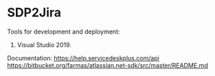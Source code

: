 # SDP2Jira

Tools for development and deployment:
1. Visual Studio 2019.

Documentation:
https://help.servicedeskplus.com/api
https://bitbucket.org/farmas/atlassian.net-sdk/src/master/README.md